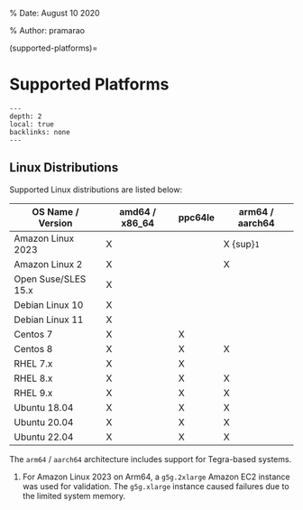 % Date: August 10 2020

% Author: pramarao

(supported-platforms)=

# Supported Platforms

```{contents}
---
depth: 2
local: true
backlinks: none
---
```

## Linux Distributions

Supported Linux distributions are listed below:

| OS Name / Version        | amd64 / x86_64 | ppc64le | arm64 / aarch64 |
| ------------------------ | -------------- | ------- | --------------- |
| Amazon Linux 2023        | X              |         | X {sup}`1`      |
| Amazon Linux 2           | X              |         | X               |
| Open Suse/SLES 15.x      | X              |         |                 |
| Debian Linux 10          | X              |         |                 |
| Debian Linux 11          | X              |         |                 |
| Centos 7                 | X              | X       |                 |
| Centos 8                 | X              | X       | X               |
| RHEL 7.x                 | X              | X       |                 |
| RHEL 8.x                 | X              | X       | X               |
| RHEL 9.x                 | X              | X       | X               |
| Ubuntu 18.04             | X              | X       | X               |
| Ubuntu 20.04             | X              | X       | X               |
| Ubuntu 22.04             | X              | X       | X               |

The `arm64` / `aarch64` architecture includes support for Tegra-based systems.

1. For Amazon Linux 2023 on Arm64, a `g5g.2xlarge` Amazon EC2 instance was used for validation.
   The `g5g.xlarge` instance caused failures due to the limited system memory.



